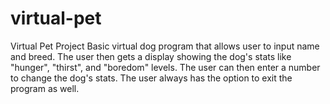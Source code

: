 # virtual-pet
Virtual Pet Project
Basic virtual dog program that allows user to input name and breed.  The user then gets a display showing the dog's stats like "hunger", "thirst", and "boredom" levels.
The user can then enter a number to change the dog's stats.  The user always has the option to exit the program as well.
